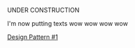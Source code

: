 UNDER CONSTRUCTION


I'm now putting texts wow wow wow wow

[Design Pattern #1](https://leonhndsu.github.io/pd/pd1/pd1.html)
